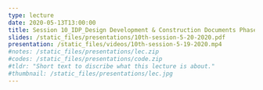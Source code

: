 ```yaml
---
type: lecture
date: 2020-05-13T13:00:00
title: Session 10_IDP_Design Development & Construction Documents Phases
slides: /static_files/presentations/10th-session-5-20-2020.pdf
presentation: /static_files/videos/10th-session-5-19-2020.mp4
#notes: /static_files/presentations/lec.zip
#codes: /static_files/presentations/code.zip
#tldr: "Short text to discribe what this lecture is about."
#thumbnail: /static_files/presentations/lec.jpg
---
```

